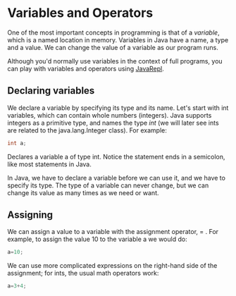 Variables and Operators
===

One of the most important concepts in programming is that of a *variable*, which is a named location in memory. Variables in Java have a name, a type and a value. We can change the value of a variable as our program runs.

Although you'd normally use variables in the context of full programs, you can play with variables and operators using [JavaRepl](http://javarepl.com).

## Declaring variables

We declare a variable by specifying its type and its name. Let's start with int variables, which can contain whole numbers (integers). Java supports integers as a primitive type, and names the type *int* (we will later see ints are related to the java.lang.Integer class). For example:

```java
int a;
```
Declares a variable a of type int. Notice the statement ends in a semicolon, like most statements in Java.

In Java, we have to declare a variable before we can use it, and we have to specify its type. The type of a variable can never change, but we can change its value as many times as we need or want.

## Assigning

We can assign a value to a variable with the assignment operator, = . For example, to assign the value 10 to the variable a we would do:
```java
a=10;
```

We can use more complicated expressions on the right-hand side of the assignment; for ints, the usual math operators work:
```java
a=3+4;
```

